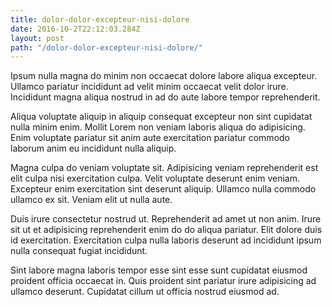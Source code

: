 ```yaml
---
title: dolor-dolor-excepteur-nisi-dolore
date: 2016-10-2T22:12:03.284Z
layout: post
path: "/dolor-dolor-excepteur-nisi-dolore/"
---
```


Ipsum nulla magna do minim non occaecat dolore labore aliqua excepteur. Ullamco pariatur incididunt ad velit minim occaecat velit dolor irure. Incididunt magna aliqua nostrud in ad do aute labore tempor reprehenderit.

Aliqua voluptate aliquip in aliquip consequat excepteur non sint cupidatat nulla minim enim. Mollit Lorem non veniam laboris aliqua do adipisicing. Enim voluptate pariatur sit anim aute exercitation pariatur commodo laborum anim eu incididunt nulla aliquip.

Magna culpa do veniam voluptate sit. Adipisicing veniam reprehenderit est elit culpa nisi exercitation culpa. Velit voluptate deserunt enim veniam. Excepteur enim exercitation sint deserunt aliquip. Ullamco nulla commodo ullamco ex sit. Veniam elit ut nulla aute.

Duis irure consectetur nostrud ut. Reprehenderit ad amet ut non anim. Irure sit ut et adipisicing reprehenderit enim do do aliqua pariatur. Elit dolore duis id exercitation. Exercitation culpa nulla laboris deserunt ad incididunt ipsum nulla consequat fugiat incididunt.

Sint labore magna laboris tempor esse sint esse sunt cupidatat eiusmod proident officia occaecat in. Quis proident sint pariatur irure adipisicing ad ullamco deserunt. Cupidatat cillum ut officia nostrud eiusmod ad.